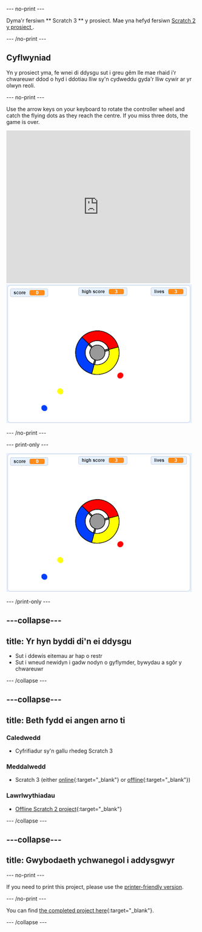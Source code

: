 \--- no-print \---

Dyma'r fersiwn ** Scratch 3 ** y prosiect. Mae yna hefyd fersiwn [ Scratch 2 y prosiect ](https://projects.raspberrypi.org/en/projects/catch-the-dots-scratch2).

\--- /no-print \---

## Cyflwyniad

Yn y prosiect yma, fe wnei di ddysgu sut i greu gêm lle mae rhaid i'r chwareuwr ddod o hyd i ddotiau lliw sy'n cydweddu gyda'r lliw cywir ar yr olwyn reoli.

\--- no-print \---

Use the arrow keys on your keyboard to rotate the controller wheel and catch the flying dots as they reach the centre. If you miss three dots, the game is over.

<div class="scratch-preview">
  <iframe allowtransparency="true" width="485" height="402" src="https://scratch.mit.edu/projects/embed/252923761/?autostart=false" frameborder="0" scrolling="no"></iframe>
  <img src="images/dots-final.png">
</div>

\--- /no-print \---

\--- print-only \---

![Dots screenshot](images/dots-final.png)

\--- /print-only \---

## \---collapse\---

## title: Yr hyn byddi di'n ei ddysgu

+ Sut i ddewis eitemau ar hap o restr
+ Sut i wneud newidyn i gadw nodyn o gyflymder, bywydau a sgôr y chwareuwr

\--- /collapse \---

## \---collapse\---

## title: Beth fydd ei angen arno ti

### Caledwedd

+ Cyfrifiadur sy'n gallu rhedeg Scratch 3

### Meddalwedd

+ Scratch 3 (either [online](https://rpf.io/scratchon){:target="_blank"} or [offline](https://rpf.io/scratchoff){:target="_blank"})

### Lawrlwythiadau

+ [Offline Scratch 2 project](https://rpf.io/p/en/catch-the-dots-go){:target="_blank"}

\--- /collapse \---

## \---collapse\---

## title: Gwybodaeth ychwanegol i addysgwyr

\--- no-print \---

If you need to print this project, please use the [printer-friendly version](https://projects.raspberrypi.org/en/projects/catch-the-dots/print).

\--- /no-print \---

You can find [the completed project here](https://rpf.io/p/en/catch-the-dots-get){:target="_blank"}.

\--- /collapse \---